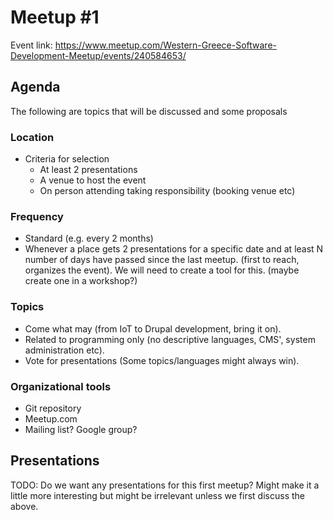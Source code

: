 # Meetup #1

Event link: https://www.meetup.com/Western-Greece-Software-Development-Meetup/events/240584653/

## Agenda

The following are topics that will be discussed and some proposals

### Location

- Criteria for selection
  - At least 2 presentations
  - A venue to host the event
  - On person attending taking responsibility (booking venue  etc)

### Frequency

- Standard (e.g. every 2 months)
- Whenever a place gets 2 presentations for a specific date and at least N
  number of days have passed since the last meetup.
  (first to reach, organizes the event). We will need to create a tool for this.
  (maybe create one in a workshop?)

### Topics

- Come what may (from IoT to Drupal development, bring it on).
- Related to programming only (no descriptive languages, CMS', system administration etc).
- Vote for presentations (Some topics/languages might always win).

### Organizational tools

- Git repository
- Meetup.com
- Mailing list? Google group?

## Presentations

TODO: Do we want any presentations for this first meetup? Might make it a little
more interesting but might be irrelevant unless we first discuss the above.
